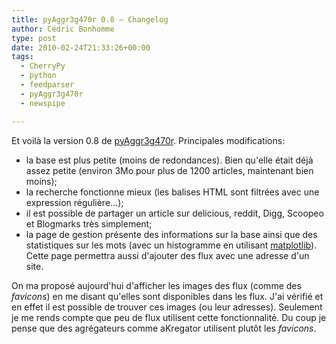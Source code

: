 ```yaml
---
title: pyAggr3g470r 0.8 – Changelog
author: Cédric Bonhomme
type: post
date: 2010-02-24T21:33:26+00:00
tags:
  - CherryPy
  - python
  - feedparser
  - pyAggr3g470r
  - newspipe

---
```

Et voilà la version 0.8 de [pyAggr3g470r](https://git.sr.ht/~cedric/pyAggr3g470r).
Principales modifications:

- la base est plus petite (moins de redondances). Bien qu'elle était déjà assez
  petite (environ 3Mo pour plus de 1200 articles, maintenant bien moins);
- la recherche fonctionne mieux (les balises HTML sont filtrées avec une
  expression régulière…);
- il est possible de partager un article sur delicious, reddit, Digg, Scoopeo et
  Blogmarks très simplement;
- la page de gestion présente des informations sur la base ainsi que des
  statistiques sur les mots (avec un histogramme en utilisant
  [matplotlib](https://matplotlib.org)). Cette page permettra aussi d'ajouter
  des flux avec une adresse d'un site.

On ma proposé aujourd'hui d'afficher les images des flux
(comme des _favicons_) en me disant qu'elles sont disponibles dans les flux.
J'ai vérifié et en effet il est possible de trouver ces images
(ou leur adresses). Seulement je me rends compte que peu de flux utilisent cette
fonctionnalité. Du coup je pense que des agrégateurs comme aKregator utilisent
plutôt les _favicons_.
